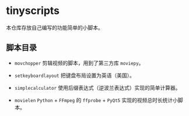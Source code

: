 # tinyscripts
本仓库存放自己编写的功能简单的小脚本。

## 脚本目录
- `movchopper`
剪辑视频的脚本，用到了第三方库 `moviepy`。

- `setkeyboardlayout`
把键盘布局设置为英语（美国）。

- `simplecalculator`
使用后缀表达式（逆波兰表达式）实现的简单计算器。

- `movielen`
`Python` + `FFmpeg` 的 `ffprobe` + `PyQt5` 实现的视频总时长统计小脚本。
